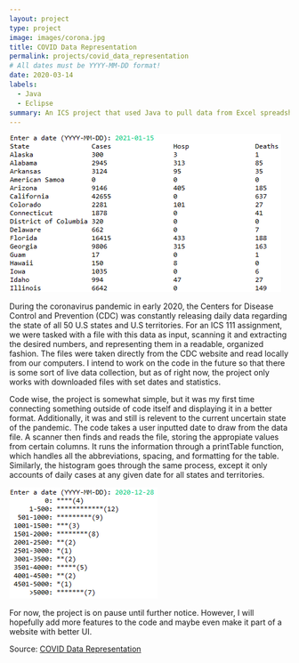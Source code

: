 ```yaml
---
layout: project
type: project
image: images/corona.jpg
title: COVID Data Representation
permalink: projects/covid_data_representation
# All dates must be YYYY-MM-DD format!
date: 2020-03-14
labels:
  - Java
  - Eclipse
summary: An ICS project that used Java to pull data from Excel spreadsheet and represent covid-19 metrics.
---
```


  <img class="ui image" src="../images/covidTable.png">

During the coronavirus pandemic in early 2020, the Centers for Disease Control and Prevention (CDC) was constantly releasing daily data regarding the state of all 50 U.S states and U.S territories. For an ICS 111 assignment, we were tasked with a file with this data as input, scanning it and extracting the desired numbers, and representing them in a readable, organized fashion. The files were taken directly from the CDC website and read locally from our computers. I intend to work on the code in the future so that there is some sort of live data collection, but as of right now, the project only works with downloaded files with set dates and statistics. 

Code wise, the project is somewhat simple, but it was my first time connecting something outside of code itself and displaying it in a better format. Additionally, it was and still is relevent to the current uncertain state of the pandemic. The code takes a user inputted date to draw from the data file. A scanner then finds and reads the file, storing the appropiate values from certain columns. It runs the information through a printTable function, which handles all the abbreviations, spacing, and formatting for the table. Similarly, the histogram goes through the same process, except it only accounts of daily cases at any given date for all states and territories. 

<img class="ui image" src="../images/covidHistogram.png">

For now, the project is on pause until further notice. However, I will hopefully add more features to the code and maybe even make it part of a website with better UI. 

Source: <a href="https://github.com/waylonho/covid_data_representation"><i class="large github icon"></i>COVID Data Representation</a>



